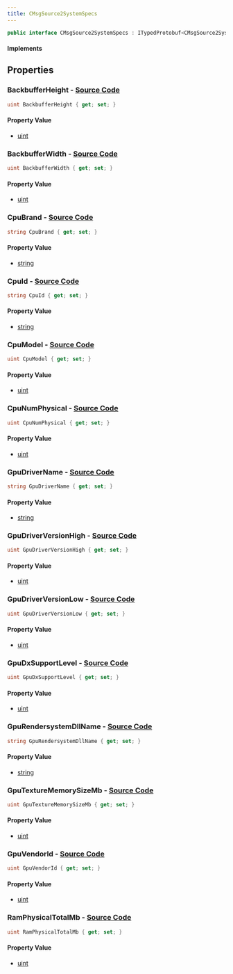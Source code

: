 ```yaml
---
title: CMsgSource2SystemSpecs
---
```


```csharp
public interface CMsgSource2SystemSpecs : ITypedProtobuf<CMsgSource2SystemSpecs>, INativeHandle
```

#### Implements

## Properties

### **BackbufferHeight** - [Source Code](https://github.com/swiftly-solution/swiftlys2/blob/main/managed/src/SwiftlyS2.Generated/Protobufs/Interfaces/CMsgSource2SystemSpecs.cs#L52)

```csharp
uint BackbufferHeight { get; set; }
```

#### Property Value

- [uint](https://learn.microsoft.com/dotnet/api/system.uint32)

### **BackbufferWidth** - [Source Code](https://github.com/swiftly-solution/swiftlys2/blob/main/managed/src/SwiftlyS2.Generated/Protobufs/Interfaces/CMsgSource2SystemSpecs.cs#L49)

```csharp
uint BackbufferWidth { get; set; }
```

#### Property Value

- [uint](https://learn.microsoft.com/dotnet/api/system.uint32)

### **CpuBrand** - [Source Code](https://github.com/swiftly-solution/swiftlys2/blob/main/managed/src/SwiftlyS2.Generated/Protobufs/Interfaces/CMsgSource2SystemSpecs.cs#L16)

```csharp
string CpuBrand { get; set; }
```

#### Property Value

- [string](https://learn.microsoft.com/dotnet/api/system.string)

### **CpuId** - [Source Code](https://github.com/swiftly-solution/swiftlys2/blob/main/managed/src/SwiftlyS2.Generated/Protobufs/Interfaces/CMsgSource2SystemSpecs.cs#L13)

```csharp
string CpuId { get; set; }
```

#### Property Value

- [string](https://learn.microsoft.com/dotnet/api/system.string)

### **CpuModel** - [Source Code](https://github.com/swiftly-solution/swiftlys2/blob/main/managed/src/SwiftlyS2.Generated/Protobufs/Interfaces/CMsgSource2SystemSpecs.cs#L19)

```csharp
uint CpuModel { get; set; }
```

#### Property Value

- [uint](https://learn.microsoft.com/dotnet/api/system.uint32)

### **CpuNumPhysical** - [Source Code](https://github.com/swiftly-solution/swiftlys2/blob/main/managed/src/SwiftlyS2.Generated/Protobufs/Interfaces/CMsgSource2SystemSpecs.cs#L22)

```csharp
uint CpuNumPhysical { get; set; }
```

#### Property Value

- [uint](https://learn.microsoft.com/dotnet/api/system.uint32)

### **GpuDriverName** - [Source Code](https://github.com/swiftly-solution/swiftlys2/blob/main/managed/src/SwiftlyS2.Generated/Protobufs/Interfaces/CMsgSource2SystemSpecs.cs#L34)

```csharp
string GpuDriverName { get; set; }
```

#### Property Value

- [string](https://learn.microsoft.com/dotnet/api/system.string)

### **GpuDriverVersionHigh** - [Source Code](https://github.com/swiftly-solution/swiftlys2/blob/main/managed/src/SwiftlyS2.Generated/Protobufs/Interfaces/CMsgSource2SystemSpecs.cs#L37)

```csharp
uint GpuDriverVersionHigh { get; set; }
```

#### Property Value

- [uint](https://learn.microsoft.com/dotnet/api/system.uint32)

### **GpuDriverVersionLow** - [Source Code](https://github.com/swiftly-solution/swiftlys2/blob/main/managed/src/SwiftlyS2.Generated/Protobufs/Interfaces/CMsgSource2SystemSpecs.cs#L40)

```csharp
uint GpuDriverVersionLow { get; set; }
```

#### Property Value

- [uint](https://learn.microsoft.com/dotnet/api/system.uint32)

### **GpuDxSupportLevel** - [Source Code](https://github.com/swiftly-solution/swiftlys2/blob/main/managed/src/SwiftlyS2.Generated/Protobufs/Interfaces/CMsgSource2SystemSpecs.cs#L43)

```csharp
uint GpuDxSupportLevel { get; set; }
```

#### Property Value

- [uint](https://learn.microsoft.com/dotnet/api/system.uint32)

### **GpuRendersystemDllName** - [Source Code](https://github.com/swiftly-solution/swiftlys2/blob/main/managed/src/SwiftlyS2.Generated/Protobufs/Interfaces/CMsgSource2SystemSpecs.cs#L28)

```csharp
string GpuRendersystemDllName { get; set; }
```

#### Property Value

- [string](https://learn.microsoft.com/dotnet/api/system.string)

### **GpuTextureMemorySizeMb** - [Source Code](https://github.com/swiftly-solution/swiftlys2/blob/main/managed/src/SwiftlyS2.Generated/Protobufs/Interfaces/CMsgSource2SystemSpecs.cs#L46)

```csharp
uint GpuTextureMemorySizeMb { get; set; }
```

#### Property Value

- [uint](https://learn.microsoft.com/dotnet/api/system.uint32)

### **GpuVendorId** - [Source Code](https://github.com/swiftly-solution/swiftlys2/blob/main/managed/src/SwiftlyS2.Generated/Protobufs/Interfaces/CMsgSource2SystemSpecs.cs#L31)

```csharp
uint GpuVendorId { get; set; }
```

#### Property Value

- [uint](https://learn.microsoft.com/dotnet/api/system.uint32)

### **RamPhysicalTotalMb** - [Source Code](https://github.com/swiftly-solution/swiftlys2/blob/main/managed/src/SwiftlyS2.Generated/Protobufs/Interfaces/CMsgSource2SystemSpecs.cs#L25)

```csharp
uint RamPhysicalTotalMb { get; set; }
```

#### Property Value

- [uint](https://learn.microsoft.com/dotnet/api/system.uint32)

